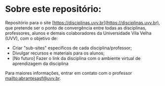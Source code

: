 # Sobre este repositório:

Repositório para o site [https://disciplinas.uvv.br](https://disciplinas.uvv.br),
que pretende ser o ponto de convergência entre todas as disciplinas, professores,
alunos e demais colaboradores da Universidade Vila Velha (UVV), com o objetivo
de:

* Criar "sub-sites" específicos de cada disciplina/professor;
* Divulgar recursos e materiais para os alunos;
* [No futuro] Fazer o link da disciplina com o ambiente virtual
  de aprendizagem da disciplina

Para maiores informações, entrar em contato com o professor
[mailto:abrantesasf@uvv.br](abrantesasf@uvv.br).
